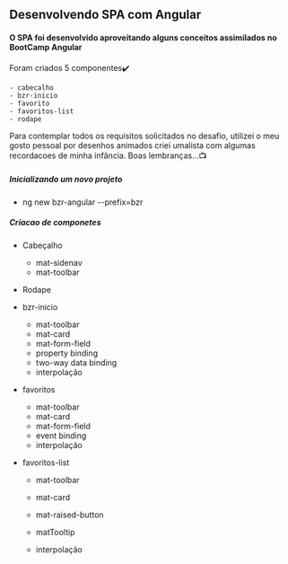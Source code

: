 ## Desenvolvendo SPA com Angular

#### O SPA foi desenvolvido aproveitando alguns conceitos assimilados no BootCamp Angular 

Foram criados 5 componentes:heavy_check_mark:

	- cabecalho
	- bzr-inicio
	- favorito
	- favoritos-list
	- rodape

Para contemplar todos os requisitos solicitados no desafio, utilizei o meu gosto pessoal por desenhos animados criei umalista com algumas recordacoes de minha infância. Boas lembranças...:tv:

##### Inicializando um novo projeto

- ng new bzr-angular --prefix=bzr

##### Criacao de componetes

- Cabeçalho 

  - mat-sidenav
  - mat-toolbar

- Rodape 

- bzr-inicio 

  - mat-toolbar
  - mat-card
  - mat-form-field
  - property binding
  - two-way data binding 
  - interpolação

- favoritos

  - mat-toolbar
  - mat-card
  - mat-form-field
  - event binding
  - interpolação

- favoritos-list

  - mat-toolbar

  - mat-card 

  - mat-raised-button

  - matTooltip

  - interpolação

    

  


